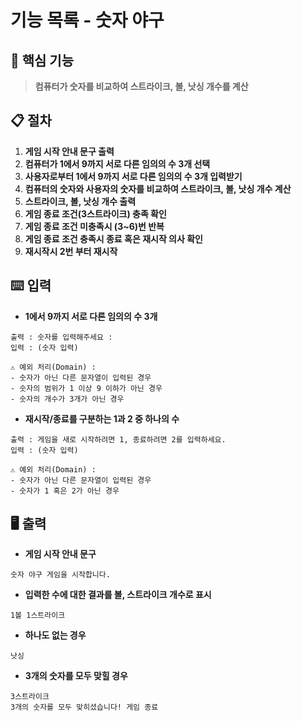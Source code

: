 # 기능 목록 - 숫자 야구

## 🎯 핵심 기능
> **컴퓨터가 숫자를 비교하여 스트라이크, 볼, 낫싱 개수를 계산**

## 📋 절차

1. **게임 시작 안내 문구 출력**
2. **컴퓨터가 1에서 9까지 서로 다른 임의의 수 3개 선택**
3. **사용자로부터 1에서 9까지 서로 다른 임의의 수 3개 입력받기**
4. **컴퓨터의 숫자와 사용자의 숫자를 비교하여 스트라이크, 볼, 낫싱 개수 계산**
5. **스트라이크, 볼, 낫싱 개수 출력**
6. **게임 종료 조건(3스트라이크) 충족 확인**
7. **게임 종료 조건 미충족시 (3~6)번 반복**
8. **게임 종료 조건 충족시 종료 혹은 재시작 의사 확인**
9. **재시작시 2번 부터 재시작**

## ⌨️ 입력
- **1에서 9까지 서로 다른 임의의 수 3개**
```
출력 : 숫자를 입력해주세요 : 
입력 : (숫자 입력)

⚠️ 예외 처리(Domain) :
- 숫자가 아닌 다른 문자열이 입력된 경우
- 숫자의 범위가 1 이상 9 이하가 아닌 경우
- 숫자의 개수가 3개가 아닌 경우
```
- **재시작/종료를 구분하는 1과 2 중 하나의 수**
```
출력 : 게임을 새로 시작하려면 1, 종료하려면 2를 입력하세요.
입력 : (숫자 입력)

⚠️ 예외 처리(Domain) :
- 숫자가 아닌 다른 문자열이 입력된 경우
- 숫자가 1 혹은 2가 아닌 경우
```
## 🖥️ 출력
- **게임 시작 안내 문구**
```
숫자 야구 게임을 시작합니다.
```
- **입력한 수에 대한 결과를 볼, 스트라이크 개수로 표시**
```
1볼 1스트라이크
```
- **하나도 없는 경우**
```
낫싱
```
- **3개의 숫자를 모두 맞힐 경우**
```
3스트라이크
3개의 숫자를 모두 맞히셨습니다! 게임 종료
```
